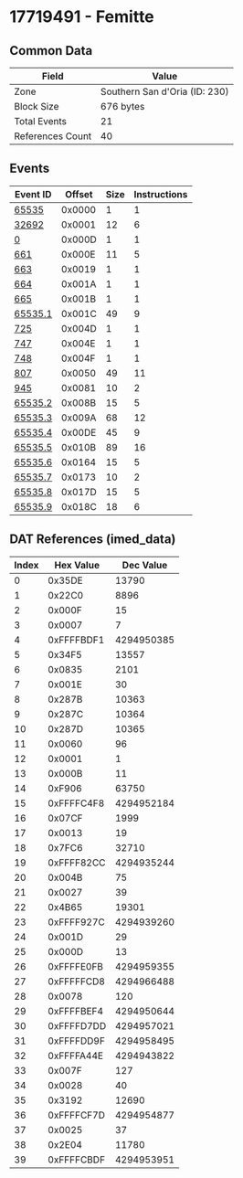 # 17719491 - Femitte

## Common Data

| Field            | Value                         |
|------------------|-------------------------------|
| Zone             | Southern San d'Oria (ID: 230) |
| Block Size       | 676 bytes                     |
| Total Events     | 21                            |
| References Count | 40                            |

## Events

| Event ID                | Offset   |   Size |   Instructions |
|-------------------------|----------|--------|----------------|
| [65535](./65535.md)     | 0x0000   |      1 |              1 |
| [32692](./32692.md)     | 0x0001   |     12 |              6 |
| [0](./0.md)             | 0x000D   |      1 |              1 |
| [661](./661.md)         | 0x000E   |     11 |              5 |
| [663](./663.md)         | 0x0019   |      1 |              1 |
| [664](./664.md)         | 0x001A   |      1 |              1 |
| [665](./665.md)         | 0x001B   |      1 |              1 |
| [65535.1](./65535.1.md) | 0x001C   |     49 |              9 |
| [725](./725.md)         | 0x004D   |      1 |              1 |
| [747](./747.md)         | 0x004E   |      1 |              1 |
| [748](./748.md)         | 0x004F   |      1 |              1 |
| [807](./807.md)         | 0x0050   |     49 |             11 |
| [945](./945.md)         | 0x0081   |     10 |              2 |
| [65535.2](./65535.2.md) | 0x008B   |     15 |              5 |
| [65535.3](./65535.3.md) | 0x009A   |     68 |             12 |
| [65535.4](./65535.4.md) | 0x00DE   |     45 |              9 |
| [65535.5](./65535.5.md) | 0x010B   |     89 |             16 |
| [65535.6](./65535.6.md) | 0x0164   |     15 |              5 |
| [65535.7](./65535.7.md) | 0x0173   |     10 |              2 |
| [65535.8](./65535.8.md) | 0x017D   |     15 |              5 |
| [65535.9](./65535.9.md) | 0x018C   |     18 |              6 |

## DAT References (imed_data)

|   Index | Hex Value   |   Dec Value |
|---------|-------------|-------------|
|       0 | 0x35DE      |       13790 |
|       1 | 0x22C0      |        8896 |
|       2 | 0x000F      |          15 |
|       3 | 0x0007      |           7 |
|       4 | 0xFFFFBDF1  |  4294950385 |
|       5 | 0x34F5      |       13557 |
|       6 | 0x0835      |        2101 |
|       7 | 0x001E      |          30 |
|       8 | 0x287B      |       10363 |
|       9 | 0x287C      |       10364 |
|      10 | 0x287D      |       10365 |
|      11 | 0x0060      |          96 |
|      12 | 0x0001      |           1 |
|      13 | 0x000B      |          11 |
|      14 | 0xF906      |       63750 |
|      15 | 0xFFFFC4F8  |  4294952184 |
|      16 | 0x07CF      |        1999 |
|      17 | 0x0013      |          19 |
|      18 | 0x7FC6      |       32710 |
|      19 | 0xFFFF82CC  |  4294935244 |
|      20 | 0x004B      |          75 |
|      21 | 0x0027      |          39 |
|      22 | 0x4B65      |       19301 |
|      23 | 0xFFFF927C  |  4294939260 |
|      24 | 0x001D      |          29 |
|      25 | 0x000D      |          13 |
|      26 | 0xFFFFE0FB  |  4294959355 |
|      27 | 0xFFFFFCD8  |  4294966488 |
|      28 | 0x0078      |         120 |
|      29 | 0xFFFFBEF4  |  4294950644 |
|      30 | 0xFFFFD7DD  |  4294957021 |
|      31 | 0xFFFFDD9F  |  4294958495 |
|      32 | 0xFFFFA44E  |  4294943822 |
|      33 | 0x007F      |         127 |
|      34 | 0x0028      |          40 |
|      35 | 0x3192      |       12690 |
|      36 | 0xFFFFCF7D  |  4294954877 |
|      37 | 0x0025      |          37 |
|      38 | 0x2E04      |       11780 |
|      39 | 0xFFFFCBDF  |  4294953951 |

